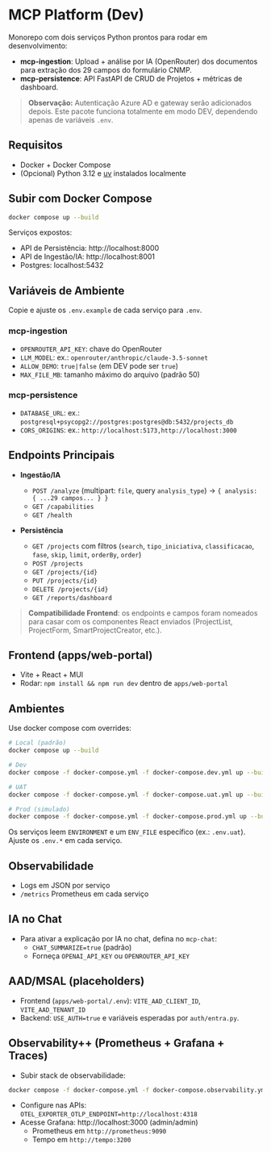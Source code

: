 # MCP Platform (Dev)

Monorepo com dois serviços Python prontos para rodar em desenvolvimento:

- **mcp-ingestion**: Upload + análise por IA (OpenRouter) dos documentos para extração dos 29 campos do formulário CNMP.
- **mcp-persistence**: API FastAPI de CRUD de Projetos + métricas de dashboard.

> **Observação:** Autenticação Azure AD e gateway serão adicionados depois. Este pacote funciona totalmente em modo DEV, dependendo apenas de variáveis `.env`.

## Requisitos
- Docker + Docker Compose
- (Opcional) Python 3.12 e [uv](https://github.com/astral-sh/uv) instalados localmente

## Subir com Docker Compose
```bash
docker compose up --build
```
Serviços expostos:
- API de Persistência: http://localhost:8000
- API de Ingestão/IA: http://localhost:8001
- Postgres: localhost:5432

## Variáveis de Ambiente
Copie e ajuste os `.env.example` de cada serviço para `.env`.

### mcp-ingestion
- `OPENROUTER_API_KEY`: chave do OpenRouter
- `LLM_MODEL`: ex.: `openrouter/anthropic/claude-3.5-sonnet`
- `ALLOW_DEMO`: `true|false` (em DEV pode ser `true`)
- `MAX_FILE_MB`: tamanho máximo do arquivo (padrão 50)

### mcp-persistence
- `DATABASE_URL`: ex.: `postgresql+psycopg2://postgres:postgres@db:5432/projects_db`
- `CORS_ORIGINS`: ex.: `http://localhost:5173,http://localhost:3000`

## Endpoints Principais
- **Ingestão/IA**
  - `POST /analyze` (multipart: `file`, query `analysis_type`) → `{ analysis: { ...29 campos... } }`
  - `GET /capabilities`
  - `GET /health`

- **Persistência**
  - `GET /projects` com filtros (`search`, `tipo_iniciativa`, `classificacao`, `fase`, `skip`, `limit`, `orderBy`, `order`)
  - `POST /projects`
  - `GET /projects/{id}`
  - `PUT /projects/{id}`
  - `DELETE /projects/{id}`
  - `GET /reports/dashboard`

> **Compatibilidade Frontend**: os endpoints e campos foram nomeados para casar com os componentes React enviados (ProjectList, ProjectForm, SmartProjectCreator, etc.).


## Frontend (apps/web-portal)
- Vite + React + MUI
- Rodar: `npm install && npm run dev` dentro de `apps/web-portal`


## Ambientes
Use docker compose com overrides:
```bash
# Local (padrão)
docker compose up --build

# Dev
docker compose -f docker-compose.yml -f docker-compose.dev.yml up --build

# UAT
docker compose -f docker-compose.yml -f docker-compose.uat.yml up --build

# Prod (simulado)
docker compose -f docker-compose.yml -f docker-compose.prod.yml up --build
```

Os serviços leem `ENVIRONMENT` e um `ENV_FILE` específico (ex.: `.env.uat`). Ajuste os `.env.*` em cada serviço.


## Observabilidade
- Logs em JSON por serviço
- `/metrics` Prometheus em cada serviço

## IA no Chat
- Para ativar a explicação por IA no chat, defina no `mcp-chat`:
  - `CHAT_SUMMARIZE=true` (padrão)
  - Forneça `OPENAI_API_KEY` ou `OPENROUTER_API_KEY`

## AAD/MSAL (placeholders)
- Frontend (`apps/web-portal/.env`): `VITE_AAD_CLIENT_ID`, `VITE_AAD_TENANT_ID`
- Backend: `USE_AUTH=true` e variáveis esperadas por `auth/entra.py`.


## Observability++ (Prometheus + Grafana + Traces)
- Subir stack de observabilidade:
```bash
docker compose -f docker-compose.yml -f docker-compose.observability.yml up -d otel-collector tempo prometheus grafana
```
- Configure nas APIs: `OTEL_EXPORTER_OTLP_ENDPOINT=http://localhost:4318`
- Acesse Grafana: http://localhost:3000 (admin/admin)
  - Prometheus em `http://prometheus:9090`
  - Tempo em `http://tempo:3200`
